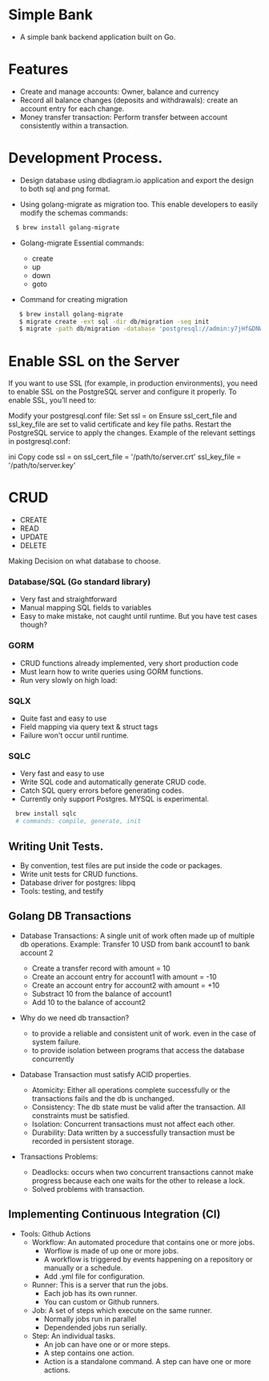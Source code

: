 # Simple Bank

- A simple bank backend application built on Go.

# Features

- Create and manage accounts: Owner, balance and currency
- Record all balance changes (deposits and withdrawals): create an account entry for each change.
- Money transfer transaction: Perform transfer between account consistently within a transaction.

# Development Process.

- Design database using dbdiagram.io application and export the design to both
  sql and png format.

- Using golang-migrate as migration too. This enable developers to easily modify the schemas
  commands:

```sh
  $ brew install golang-migrate
```

- Golang-migrate Essential commands:

  - create
  - up
  - down
  - goto

- Command for creating migration

```sh
   $ brew install golang-migrate
   $ migrate create -ext sql -dir db/migration -seq init
   $ migrate -path db/migration -database 'postgresql://admin:y7jHf&DNWG15@localhost:5030/main?sslmode=disable' -verbose up
```

# Enable SSL on the Server

If you want to use SSL (for example, in production environments), you need to enable SSL on the PostgreSQL server and configure it properly. To enable SSL, you’ll need to:

Modify your postgresql.conf file:
Set ssl = on
Ensure ssl_cert_file and ssl_key_file are set to valid certificate and key file paths.
Restart the PostgreSQL service to apply the changes.
Example of the relevant settings in postgresql.conf:

ini
Copy code
ssl = on
ssl_cert_file = '/path/to/server.crt'
ssl_key_file = '/path/to/server.key'

# CRUD

- CREATE
- READ
- UPDATE
- DELETE

Making Decision on what database to choose.

### Database/SQL (Go standard library)

- Very fast and straightforward
- Manual mapping SQL fields to variables
- Easy to make mistake, not caught until runtime. But you have test cases though?

### GORM

- CRUD functions already implemented, very short production code
- Must learn how to write queries using GORM functions.
- Run very slowly on high load:

### SQLX

- Quite fast and easy to use
- Field mapping via query text & struct tags
- Failure won't occur until runtime.

### SQLC

- Very fast and easy to use
- Write SQL code and automatically generate CRUD code.
- Catch SQL query errors before generating codes.
- Currently only support Postgres. MYSQL is experimental.

```sh
  brew install sqlc
  # commands: compile, generate, init
```

## Writing Unit Tests.

- By convention, test files are put inside the code or packages.
- Write unit tests for CRUD functions.
- Database driver for postgres: libpq
- Tools: testing, and testify

## Golang DB Transactions

- Database Transactions: A single unit of work often made up of multiple db operations.
  Example: Transfer 10 USD from bank account1 to bank account 2

  - Create a transfer record with amount = 10
  - Create an account entry for account1 with amount = -10
  - Create an account entry for account2 with amount = +10
  - Substract 10 from the balance of account1
  - Add 10 to the balance of account2

- Why do we need db transaction?

  - to provide a reliable and consistent unit of work.
    even in the case of system failure.
  - to provide isolation between programs that access the database
    concurrently

- Database Transaction must satisfy ACID properties.

  - Atomicity: Either all operations complete successfully or the transactions
    fails and the db is unchanged.
  - Consistency: The db state must be valid after the transaction. All constraints must be satisfied.
  - Isolation: Concurrent transactions must not affect each other.
  - Durability: Data written by a successfully transaction must be recorded in persistent storage.

- Transactions Problems:
  - Deadlocks: occurs when two concurrent transactions cannot make progress because each one
    waits for the other to release a lock.
  - Solved problems with transaction.

## Implementing Continuous Integration (CI)

- Tools: Github Actions
  - Workflow: An automated procedure that contains one or more jobs.
    - Worflow is made of up one or more jobs.
    - A workflow is triggered by events happening on a repository or manually or a schedule.
    - Add .yml file for configuration.
  - Runner: This is a server that run the jobs.
    - Each job has its own runner.
    - You can custom or Github runners.
  - Job: A set of steps which execute on the same runner.
    - Normally jobs run in parallel
    - Dependended jobs run serially.
  - Step: An individual tasks.
    - An job can have one or or more steps.
    - A step contains one action.
    - Action is a standalone command. A step can have one or more actions.
